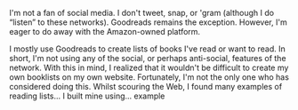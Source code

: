 
I'm not a fan of social media. I don't tweet, snap, or 'gram (although I do “listen” to these networks). Goodreads remains the exception. However, I'm eager to do away with the Amazon-owned platform.

I mostly use Goodreads to create lists of books I've read or want to read. In short, I'm not using any of the social, or perhaps anti-social, features of the network. With this in mind, I realized that it wouldn't be difficult to create my own booklists on my own website. Fortunately, I'm not the only one who has considered doing this. Whilst scouring the Web, I found many examples of reading lists... I built mine using... example
